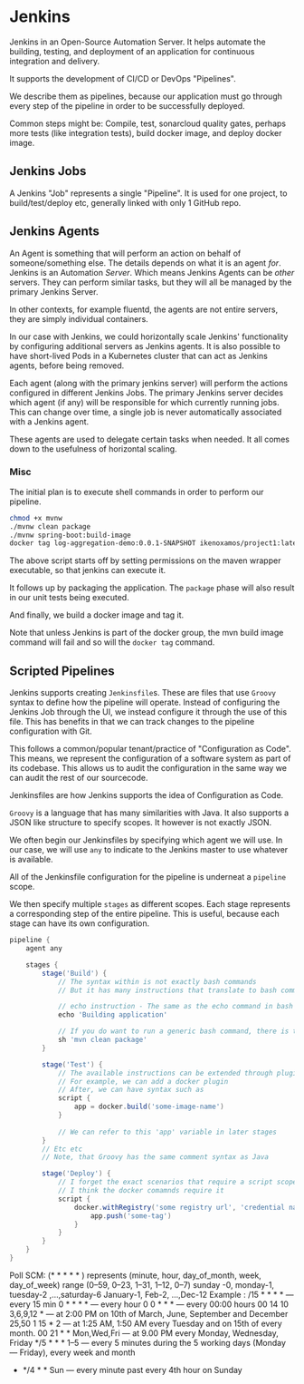 # Jenkins

Jenkins in an Open-Source Automation Server. It helps automate the building, testing, and deployment of an application for continuous integration and delivery.

It supports the development of CI/CD or DevOps "Pipelines".

We describe them as pipelines, because our application must go through every step of the pipeline in order to be successfully deployed.

Common steps might be: Compile, test, sonarcloud quality gates, perhaps more tests (like integration tests), build docker image, and deploy docker image.

## Jenkins Jobs

A Jenkins "Job" represents a single "Pipeline". It is used for one project, to build/test/deploy etc, generally linked with only 1 GitHub repo.

## Jenkins Agents

An Agent is something that will perform an action on behalf of someone/something else. The details depends on what it is an agent _for_. Jenkins is an Automation _Server_. Which means Jenkins Agents can be _other_ servers. They can perform similar tasks, but they will all be managed by the primary Jenkins Server.

In other contexts, for example fluentd, the agents are not entire servers, they are simply individual containers.

In our case with Jenkins, we could horizontally scale Jenkins' functionality by configuring additional servers as Jenkins agents. It is also possible to have short-lived Pods in a Kubernetes cluster that can act as Jenkins agents, before being removed.

Each agent (along with the primary jenkins server) will perform the actions configured in different Jenkins Jobs. The primary Jenkins server decides which agent (if any) will be responsible for which currently running jobs. This can change over time, a single job is never automatically associated with a Jenkins agent.

These agents are used to delegate certain tasks when needed. It all comes down to the usefulness of horizontal scaling.

### Misc

The initial plan is to execute shell commands in order to perform our pipeline.

```bash
chmod +x mvnw
./mvnw clean package
./mvnw spring-boot:build-image
docker tag log-aggregation-demo:0.0.1-SNAPSHOT ikenoxamos/project1:latest
```

The above script starts off by setting permissions on the maven wrapper executable, so that jenkins can execute it.

It follows up by packaging the application. The `package` phase will also result in our unit tests being executed.

And finally, we build a docker image and tag it.

Note that unless Jenkins is part of the docker group, the mvn build image command will fail and so will the `docker tag` command.

## Scripted Pipelines

Jenkins supports creating `Jenkinsfile`s. These are files that use `Groovy` syntax to define how the pipeline will operate. Instead of configuring the Jenkins Job through the UI, we instead configure it through the use of this file. This has benefits in that we can track changes to the pipeline configuration with Git.

This follows a common/popular tenant/practice of "Configuration as Code". This means, we represent the configuration of a software system as part of its codebase. This allows us to audit the configuration in the same way we can audit the rest of our sourcecode.

Jenkinsfiles are how Jenkins supports the idea of Configuration as Code.

`Groovy` is a language that has many similarities with Java.
It also supports a JSON like structure to specify scopes. It however is not exactly JSON.

We often begin our Jenkinsfiles by specifying which agent we will use. In our case, we will use `any` to indicate to the Jenkins master to use whatever is available.

All of the Jenkinsfile configuration for the pipeline is underneat a `pipeline` scope.

We then specify multiple `stages` as different scopes. Each stage represents a corresponding step of the entire pipeline. This is useful, because each stage can have its own configuration.

```groovy
pipeline {
    agent any

    stages {
        stage('Build') {
            // The syntax within is not exactly bash commands
            // But it has many instructions that translate to bash commands

            // echo instruction - The same as the echo command in bash
            echo 'Building application'

            // If you do want to run a generic bash command, there is the 'sh' instruction
            sh 'mvn clean package'
        }

        stage('Test') {
            // The available instructions can be extended through plugins
            // For example, we can add a docker plugin
            // After, we can have syntax such as
            script {
                app = docker.build('some-image-name')
            }
            
            // We can refer to this 'app' variable in later stages
        }
        // Etc etc
        // Note, that Groovy has the same comment syntax as Java

        stage('Deploy') {
            // I forget the exact scenarios that require a script scope
            // I think the docker comamnds require it
            script {
                docker.withRegistry('some registry url', 'credential name') {
                    app.push('some-tag')
                }
            }
        }
    }
}
```

Poll SCM:
(* * * * * ) represents (minute, hour, day_of_month, week, day_of_week)
range (0–59, 0–23, 1–31, 1–12, 0–7)
sunday -0, monday-1, tuesday-2 ,…,saturday-6
January-1, Feb-2, …,Dec-12
Example :
/15 * * * * — every 15 min
0 * * * * — every hour
0 0 * * * — every 00:00 hours
00 14 10 3,6,9,12 * — at 2:00 PM on 10th of March, June, September and December
25,50 1 15 * 2 — at 1:25 AM, 1:50 AM every Tuesday and on 15th of every month.
00 21 * * Mon,Wed,Fri — at 9.00 PM every Monday, Wednesday, Friday
*/5 * * * 1–5 — every 5 minutes during the 5 working days (Monday — Friday), every week and month
* */4 * * Sun — every minute past every 4th hour on Sunday
